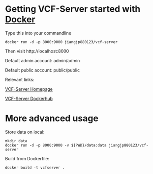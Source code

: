 # Getting VCF-Server started with [Docker](https://www.docker.com/)
<p>Type this into your commandline</p>

`docker run -d -p 8000:9000 jiangjp880123/vcf-server`   

<p>Then visit http://localhost:8000</p>
<p>Default admin account: admin/admin</p>
<p>Default public account: public/public</p>

<p>Relevant links:</p>

[VCF-Server Homepage](http://diseasegps.sjtu.edu.cn/VCF-Server?lan=eng)

[VCF-Server Dockerhub](https://hub.docker.com/repository/docker/jiangjp880123/vcf-server)

# More advanced usage

<p>Store data on local:</p>

`mkdir data`   
`docker run -d -p 8000:9000 -v ${PWD}/data:data jiangjp880123/vcf-server`   

<p>Build from Dockerfile: </p>

`docker build -t vcfserver .`
